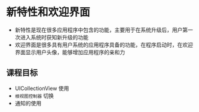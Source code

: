 # 新特性和欢迎界面

* 新特性是现在很多应用程序中包含的功能，主要用于在系统升级后，用户第一次进入系统时获知新升级的功能
* 欢迎界面是很多具有用户系统的应用程序具备的功能，在程序启动时，在欢迎界面显示用户头像，能够增加应用程序的亲和力

## 课程目标

* UICollectionView 使用
* `根视图控制器` 切换
* 通知的使用



